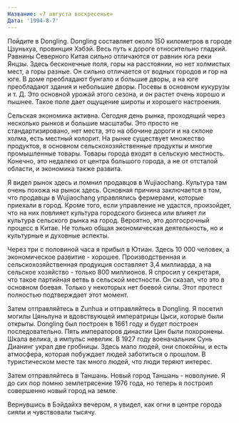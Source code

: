 ```yaml
---
Название: «7 августа воскресенье»
Дата: '1994-8-7'
---
```


Пойдите в Dongling. Dongling составляет около 150 километров в городе Цзуньхуа, провинция Хэбэй. Весь путь к дороге относительно гладкий. Равнины Северного Китая сильно отличаются от равнин юга реки Янцзы. Здесь бесконечные поля, горы на расстоянии, но нет холмистых мест, а горы разные. Он сильно отличается от водных городов и гор на юге. В доме преобладают бунгало и большие дворы, а на юге преобладают здания и небольшие дворы. Посевы в основном кукурузы и т. Д. Это основной урожай этого сезона, и он растет очень хорошо и пышнее. Такое поле дает ощущение широты и хорошего настроения.

Сельская экономика активна. Сегодня день рынка, проходящий через несколько рынков и большие масштабы. Это просто не стандартизировано, нет места, это на обочине дороги и на склоне холма, есть местный колорит. На рынке существует множество продуктов, в основном сельскохозяйственные продукты и многие промышленные товары. Товары города входят в сельскую местность. Конечно, это недалеко от центра большого города, а не от отсталой области, и экономика также развита.

Я видел рынок здесь и помнил продавцов в Wujiaochang. Культура там очень похожа на рынок здесь. Основная причина заключается в том, что продавцы в Wujiaochang управлялись фермерами, которые приехали в город. Кроме того, если управление не удастся, произойдет, что на них повлияет культура городского бизнеса или влияет ли культура сельского рынка на город. Вероятно, это долгосрочный процесс в Китае. Не только общая экономическая деятельность, но и культурные и духовные аспекты.

Через три с половиной часа я прибыл в Ютиан. Здесь 10 000 человек, а экономическое развитие - хорошее. Производственная и сельскохозяйственная продукция составляет 3,4 миллиарда, а на сельское хозяйство - только 800 миллионов. Я спросил у секретаря, что такое партийная ветвь в сельской местности. Он сказал, что это в основном боевая. Только у некоторых нет боевой силы. Этот протест полностью подтверждает этот момент.

Затем отправляйтесь в Zunhua и отправляйтесь в Dongling. Я посетил могилы Цяньлуна и вдовствующей императрицы Цыси, которые были открыты. Dongling был построен в 1661 году и будет построен последовательно. Пять императоров династии Цин были похоронены. Шкала велика, а импульс невелик. В 1927 году военачальник Сунь Дианинг украл две гробницы. Здесь мало людей, они спокойны, и есть атмосфера, которая побуждает людей заботиться о прошлом. В туристическом месте так много людей, что люди теряют интерес.

Затем отправляйтесь в Таншань. Новый город Таншань - новолуние. Я до сих пор помню землетрясение 1976 года, но теперь я построил совершенно новый город на земле.

Вернувшись в Бэйдайхэ вечером, я увидел, как огни в центре города сияли и чувствовали тысячу.


